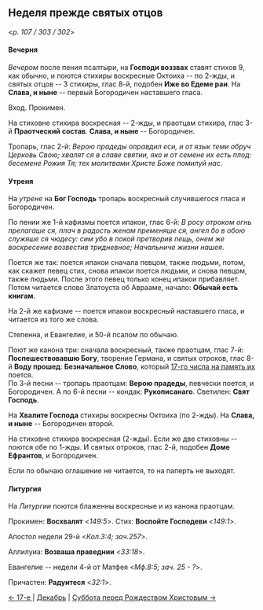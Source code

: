 
## Неделя прежде святых отцов  

<*p. 107 / 303 / 302*>

#### Вечерня

*Вечером* после пения псалтыри, на **Господи воззвах** ставят стихов 9, как обычно, и поются стихиры 
воскресные Октоиха -- по 2-жды, и святых отцов -- 3 стихиры, глас 8-й, подобен **Иже во Едеме раи**. 
На **Слава, и ныне** -- первый Богородичен наставшего гласа.    

Вход. Прокимен. 

На стиховне стихира воскресная -- 2-жды, и праотцам стихира, глас 3-й **Праотческий состав**. 
**Слава, и ныне** -- Богородичен.  

Тропарь, глас 2-й: *Верою прадеды оправдил еси, и от язык теми обруч Церковь Свою; хвалят ся в славе 
святии, яко и от семене их есть плод: бесемене Рожия Тя; тех молитвами Христе Боже помилуй нас*. 

#### Утреня

На *утрене* на **Бог Господь** тропарь воскресный случившегося гласа и Богородичен. 

По пении же 1-й кафизмы поется ипакои, глас 6-й: *В росу отроком огнь прелагаше ся, плач в радость женам 
пременяше ся, ангел бо в обою служяше ся чюдесу: сим убо в покой претворив пещь, онем же воскресение 
возвестив тридневное; Начальниче жизни нашея*. 

Поется же так: поется ипакои сначала певцом, также людьми, потом, как скажет певец стих, снова ипакои 
поется людьми, и снова певцом, также людьми. После этого певец только конец ипакои прибавляет. 
Потом читается слово Златоуста об Аврааме, начало: **Обычай есть книгам**. 

На 2-й же кафизме -- поется ипакои воскресный наставшего гласа, и читается из того же слова. 

Степенна, и Евангелие, и 50-й псалом по обычаю. 

Поют же канона три: сначала воскресный, также праотцам, глас 7-й: **Поспешествовавшю Богу**, 
творение Германа, и святых отроков, глас 8-й **Воду прошед**: **Безначальное Слово**, который 
[17-го числа на память их](12_17_AST.ru.md) поется.  
По 3-й песни -- тропарь праотцам: **Верою прадеды**, певчески поется, и Богородичен. 
А по 6-й песни -- кондак: **Рукописанаго**. 
Светилен: **Свят Господь**. 

На **Хвалите Господа** стихиры воскресны Октоиха (по 2-жды). 
На **Слава, и ныне** -- Богородичен второй. 

На стиховне стихира воскресная (2-жды). Если же две стиховны -- поются обе по 1-жды. 
И святых отроков, глас 2-й, подобен **Доме Ефрантов**, и Богородичен.

Если по обычаю оглашение не читается, то на паперть не выходят. 

#### Литургия

На *Литургии* поются блаженны воскресные и из канона праотцам. 

Прокимен: **Восхвалят** <*149:5*>. 
Стих: **Воспойте Господеви** <*149:1*>. 

Апостол недели 29-й <*Кол.3:4; зач.257*>.  

Аллилуиа: **Возваша праведнии** <*33:18*>. 

Евангелие -- недели 4-й от Матфея <*Мф.8:5; зач. 25 - ?*>. 

Причастен: **Радуитеся** <*32:1*>. 
 
[← 17-е ](12_17_AST.ru.md) | [Декабрь](README.md#неделя-свв-праотцов) | [Суббота перед Рождеством Христовым →](12_17_Y_AST_saturday.ru.md)

